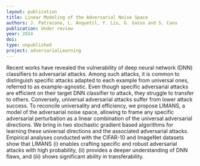 ```yaml
---
layout: publication
title: Linear Modeling of the Adversarial Noise Space
authors: J. Patracone, L. Anquetil, Y. Liu, G. Gasso and S. Canu
publication: Under review
year: 2024
doi:
type: unpublished
project: adversarialLearning
---
```


Recent works have revealed the vulnerability of deep neural network (DNN) classifiers to adversarial attacks. Among such attacks, it is common to distinguish specific attacks adapted to each example from universal ones, referred to as example-agnostic. Even though specific adversarial attacks are efficient on their target DNN classifier to attack, they struggle to transfer to others. Conversely, universal adversarial attacks suffer from lower attack success. To reconcile universality and efficiency, we propose LIMANS, a model of the adversarial noise space, allowing to frame any specific adversarial perturbation as a linear combination of the universal adversarial directions. We bring in two stochastic gradient based algorithms for learning these universal directions and the associated adversarial attacks. Empirical analyses conducted with the CIFAR-10 and ImageNet datasets show that LIMANS (i) enables crafting specific and robust adversarial attacks with high probability, (ii) provides a deeper understanding of DNN flaws, and (iii) shows significant ability in transferability.
